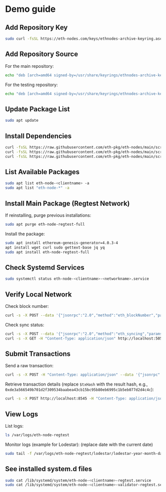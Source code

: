 # Demo guide

## Add Repository Key
```bash
sudo curl -fsSL https://eth-nodes.com/keys/ethnodes-archive-keyring.asc -o /usr/share/keyrings/ethnodes-archive-keyring.asc
```

## Add Repository Source
For the main repository:
```bash
echo "deb [arch=amd64 signed-by=/usr/share/keyrings/ethnodes-archive-keyring.asc] http://packages.eth-nodes.com/$(lsb_release -cs)-main $(lsb_release -cs) main" | sudo tee /etc/apt/sources.list.d/ethnodes.list
```
For the testing repository:
```bash
echo "deb [arch=amd64 signed-by=/usr/share/keyrings/ethnodes-archive-keyring.asc] http://packages.eth-nodes.com/noble-testing noble main" | sudo tee -a /etc/apt/sources.list.d/ethnodes.list
```

## Update Package List
```bash
sudo apt update
```

## Install Dependencies
```bash
curl -fsSL https://raw.githubusercontent.com/eth-pkg/eth-nodes/main/scripts/install-java.sh | bash
curl -fsSL https://raw.githubusercontent.com/eth-pkg/eth-nodes/main/scripts/install-nodejs.sh | bash
curl -fsSL https://raw.githubusercontent.com/eth-pkg/eth-nodes/main/scripts/install-dotnet.sh | bash
```

## List Available Packages
```bash
sudo apt list eth-node-<clientname> -a
sudo apt list "eth-node-*" -a
```

## Install Main Package (Regtest Network)
If reinstalling, purge previous installations:
```bash
sudo apt purge eth-node-regtest-full
```
Install the package:
```bash
sudo apt install ethereum-genesis-generator=4.0.3-4
apt install wget curl sudo gettext-base jq yq
sudo apt install eth-node-regtest-full
```

## Check Systemd Services
```bash
sudo systemctl status eth-node-<clientname>-<networkname>.service
```

## Verify Local Network
Check block number:
```bash
curl -s -X POST --data '{"jsonrpc":"2.0","method":"eth_blockNumber","params":[],"id":0}' -H "Content-Type: application/json" http://localhost:8545
```
Check sync status:
```bash
curl -s -X POST --data '{"jsonrpc":"2.0","method":"eth_syncing","params":[],"id":0}' -H "Content-Type: application/json" http://localhost:8545
curl -s -X GET -H "Content-Type: application/json" http://localhost:5052/eth/v1/node/syncing
```

## Submit Transactions
Send a raw transaction:
```bash
curl -s -X POST -H "Content-Type: application/json" --data '{"jsonrpc":"2.0","method":"eth_sendRawTransaction","params":["0x01f86f8205398085e8d4a5100082520894000000000000000000000000000000000000dead872386f26fc1000080c080a09a4d7c7edb084f4323bdf7dd7f2042a8bf069fd64f32934ee91b50f4398f84a4a017e12b64ab00e30299b01c94e6e297ffbed21752ee7986e0ab5744b6a4a2bf72"],"id":4}' http://localhost:8545
```
Retrieve transaction details (replace `$txHash` with the result hash, e.g., `0xde3a566549b701d2f309534baabea43cb15bc95b80eb6995c1b5eb077d2d4c4c`):
```bash
curl -s -X POST http://localhost:8545 -H "Content-Type: application/json" --data '{"jsonrpc":"2.0","method":"eth_getTransactionByHash","params":["'"$txHash"'"],"id":5}'
```

## View Logs
List logs:
```bash
ls /var/logs/eth-node-regtest
```
Monitor logs (example for Lodestar): (replace date with the current date)
```bash
sudo tail -f /var/logs/eth-node-regtest/lodestar/lodestar-year-month-day.log
```

## See installed system.d files 

```bash
sudo cat /lib/systemd/system/eth-node-<clientname>-regtest.service
sudo cat /lib/systemd/system/eth-node-<clientname>-validator-regtest.service
```
